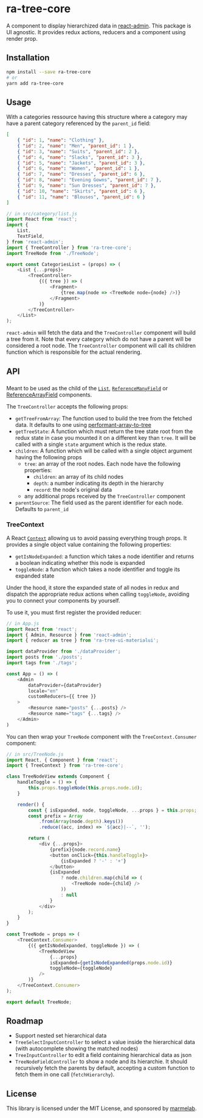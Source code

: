 # ra-tree-core

A component to display hierarchized data in [react-admin](https://github.com/marmelab/react-admin). This package is UI agnostic. It provides redux actions, reducers and a component using render prop.

## Installation

```sh
npm install --save ra-tree-core
# or
yarn add ra-tree-core
```

## Usage

With a categories ressource having this structure where a category may have a parent category referenced by the `parent_id` field:

```json
[
    { "id": 1, "name": "Clothing" },
    { "id": 2, "name": "Men", "parent_id": 1 },
    { "id": 3, "name": "Suits", "parent_id": 2 },
    { "id": 4, "name": "Slacks", "parent_id": 3 },
    { "id": 5, "name": "Jackets", "parent_id": 3 },
    { "id": 6, "name": "Women", "parent_id": 1 },
    { "id": 7, "name": "Dresses", "parent_id": 6 },
    { "id": 8, "name": "Evening Gowns", "parent_id": 7 },
    { "id": 9, "name": "Sun Dresses", "parent_id": 7 },
    { "id": 10, "name": "Skirts", "parent_id": 6 },
    { "id": 11, "name": "Blouses", "parent_id": 6 }
]
```

```js
// in src/category/list.js
import React from 'react';
import {
    List,
    TextField,
} from 'react-admin';
import { TreeController } from 'ra-tree-core';
import TreeNode from './TreeNode';

export const CategoriesList = (props) => (
    <List {...props}>
        <TreeController>
            {({ tree }) => (
                <Fragment>
                    {tree.map(node => <TreeNode node={node} />)}
                </Fragment>
            )}
        </TreeController>
    </List>
);
```

`react-admin` will fetch the data and the `TreeController` component will build a tree from it. Note that every category which do not have a parent will be considered a root node. The `TreeController` component will call its children function which is responsible for the actual rendering.

## API

### <TreeController>

Meant to be used as the child of the [`List`](https://marmelab.com/react-admin/List.html#the-list-component), [`ReferenceManyField`](https://marmelab.com/react-admin/Fields.html#referencemanyfield) or [ReferenceArrayField](https://marmelab.com/react-admin/Fields.html#referencearrayfield) components.

The `TreeController` accepts the following props:

- `getTreeFromArray`: The function used to build the tree from the fetched data. It defaults to one using [performant-array-to-tree](https://github.com/philipstanislaus/performant-array-to-tree)
- `getTreeState`: A function which must return the tree state root from the redux state in case you mounted it on a different key than `tree`. It will be called with a single `state` argument which is the redux state.
- `children`: A function which will be called with a single object argument having the following props
  - `tree`: an array of the root nodes. Each node have the following properties:
    - `children`: an array of its child nodes
    - `depth`: a number indicating its depth in the hierarchy
    - `record`: the node's original data
  - any additional props received by the `TreeController` component
- `parentSource`: The field used as the parent identifier for each node. Defaults to `parent_id`

### TreeContext

A React [`Context`](https://reactjs.org/docs/context.html) allowing us to avoid passing everything trough props. It provides a single object value containing the following properties:

- `getIsNodeExpanded`: a function which takes a node identifier and returns a boolean indicating whether this node is expanded
- `toggleNode`: a function which takes a node identifier and toggle its expanded state

Under the hood, it store the expanded state of all nodes in redux and dispatch the appropriate redux actions when calling `toggleNode`, avoiding you to connect your components by yourself.

To use it, you must first register the provided reducer:

```js
// in App.js
import React from 'react';
import { Admin, Resource } from 'react-admin';
import { reducer as tree } from 'ra-tree-ui-materialui';

import dataProvider from './dataProvider';
import posts from './posts';
import tags from './tags';

const App = () => (
    <Admin
        dataProvider={dataProvider}
        locale="en"
        customReducers={{ tree }}
    >
        <Resource name="posts" {...posts} />
        <Resource name="tags" {...tags} />
    </Admin>
)
```

You can then wrap your `TreeNode` component with the `TreeContext.Consumer` component:

```js
// in src/TreeNode.js
import React, { Component } from 'react';
import { TreeContext } from 'ra-tree-core';

class TreeNodeView extends Component {
    handleToggle = () => {
        this.props.toggleNode(this.props.node.id);
    }

    render() {
        const { isExpanded, node, toggleNode, ...props } = this.props;
        const prefix = Array
            .from(Array(node.depth).keys())
            .reduce((acc, index) => `${acc}|--`, '');

        return (
            <div {...props}>
                {prefix}{node.record.name}
                <button onClick={this.handleToggle}>
                    {isExpanded ? '-' : '+'}
                </button>
                {isExpanded
                    ? node.children.map(child => (
                        <TreeNode node={child} />
                    ))
                    : null
                }
            </div>
        );
    }
}

const TreeNode = props => (
    <TreeContext.Consumer>
        {({ getIsNodeExpanded, toggleNode }) => (
            <TreeNodeView
                {...props}
                isExpanded={getIsNodeExpanded(props.node.id)}
                toggleNode={toggleNode}
            />
        )}
    </TreeContext.Consumer>
);

export default TreeNode;
```

## Roadmap

- Support nested set hierarchical data
- `TreeSelectInputController` to select a value inside the hierarchical data (with autocomplete showing the matched nodes)
- `TreeInputController` to edit a field containing hierarchical data as json
- `TreeNodeFieldController` to show a node and its hierarchie. It should recursively fetch the parents by default, accepting a custom function to fetch them in one call (`fetchHierarchy`).

## License

This library is licensed under the MIT License, and sponsored by [marmelab](http://marmelab.com).
